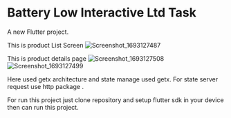 # Battery Low Interactive Ltd Task

A new Flutter project.

This is product List Screen
![Screenshot_1693127487](https://github.com/Badhon3201/bl_task/assets/49567193/4dc24eb1-e017-4928-9c4e-2e8fa9551a87)

This is product details page
![Screenshot_1693127508](https://github.com/Badhon3201/bl_task/assets/49567193/d57e78d1-c2e0-4284-8bf8-af0e660fd8ab)
![Screenshot_1693127499](https://github.com/Badhon3201/bl_task/assets/49567193/8afb1ab5-430f-46da-87ad-5454c06edecc)


Here used getx architecture and state manage used getx.
For state server request use http package . 

For run this project just clone repository and setup flutter sdk in your device then can run this project. 

